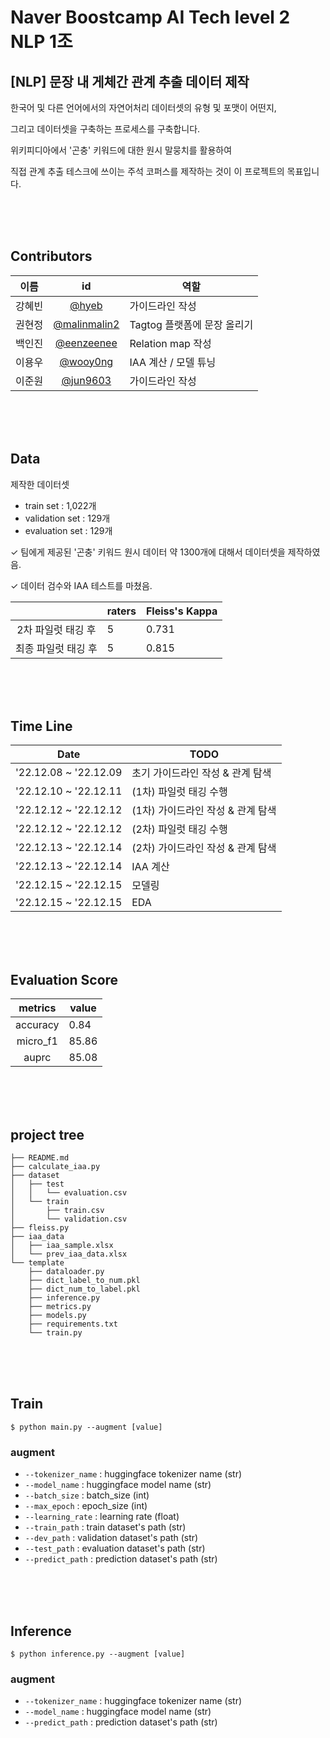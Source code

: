 # **Naver Boostcamp AI Tech level 2 NLP 1조**

## **[NLP] 문장 내 게체간 관계 추출 데이터 제작**

한국어 및 다른 언어에서의 자연어처리 데이터셋의 유형 및 포맷이 어떤지,

그리고 데이터셋을 구축하는 프로세스를 구축합니다.

위키피디아에서 '곤충' 키워드에 대한 원시 말뭉치를 활용하여

직접 관계 추출 테스크에 쓰이는 주석 코퍼스를 제작하는 것이 이 프로젝트의 목표입니다.

<br><br><br>
## **Contributors**

|이름|id|역할|
|:--:|:--:|--|
|강혜빈|[@hyeb](https://github.com/hyeb)|가이드라인 작성|
|권현정|[@malinmalin2](https://github.com/malinmalin2)|Tagtog 플랫폼에 문장 올리기|
|백인진|[@eenzeenee](https://github.com/eenzeenee)|Relation map 작성|
|이용우|[@wooy0ng](https://github.com/wooy0ng)|IAA 계산 / 모델 튜닝|
|이준원|[@jun9603](https://github.com/jun9603)|가이드라인 작성|


<br><br><br>

## **Data**

제작한 데이터셋
- train set : 1,022개
- validation set : 129개
- evaluation set : 129개

✓ 팀에게 제공된 '곤충' 키워드 원시 데이터 약 1300개에 대해서 데이터셋을 제작하였음. 

✓ 데이터 검수와 IAA 테스트를 마쳤음.

||raters|Fleiss's Kappa|
|:--:|--|--|
|2차 파일럿 태깅 후|5|0.731|
|최종 파일럿 태깅 후|5|0.815|


<br><br><br>

## **Time Line**

|Date|TODO|  
|:--:|--|
|'22.12.08 ~ '22.12.09|초기 가이드라인 작성 & 관계 탐색|
|'22.12.10 ~ '22.12.11|(1차) 파일럿 태깅 수행|
|'22.12.12 ~ '22.12.12|(1차) 가이드라인 작성 & 관계 탐색|
|'22.12.12 ~ '22.12.12|(2차) 파일럿 태깅 수행|
|'22.12.13 ~ '22.12.14|(2차) 가이드라인 작성 & 관계 탐색|
|'22.12.13 ~ '22.12.14|IAA 계산|
|'22.12.15 ~ '22.12.15|모델링|
|'22.12.15 ~ '22.12.15|EDA|




<br><br><br>

## **Evaluation Score**

|metrics|value|  
|:--:|--|
|accuracy|0.84|
|micro_f1|85.86|
|auprc|85.08|





<br><br><br>

## **project tree**

```
├── README.md
├── calculate_iaa.py
├── dataset
│   ├── test
│   │   └── evaluation.csv
│   └── train
│       ├── train.csv
│       └── validation.csv
├── fleiss.py
├── iaa_data
│   ├── iaa_sample.xlsx
│   └── prev_iaa_data.xlsx
└── template
    ├── dataloader.py
    ├── dict_label_to_num.pkl
    ├── dict_num_to_label.pkl
    ├── inference.py
    ├── metrics.py
    ├── models.py
    ├── requirements.txt
    └── train.py
```

<br><br><br>

## **Train**

```
$ python main.py --augment [value]
```

### **augment**
- `--tokenizer_name` : huggingface tokenizer name (str)
- `--model_name` : huggingface model name (str)
- `--batch_size` : batch_size (int)
- `--max_epoch` : epoch_size (int)
- `--learning_rate` : learning rate (float)
- `--train_path` : train dataset's path (str)
- `--dev_path` : validation dataset's path (str)
- `--test_path` : evaluation dataset's path (str)
- `--predict_path` : prediction dataset's path (str)

<br><br><br>

## **Inference**

```
$ python inference.py --augment [value]
```

### **augment**
- `--tokenizer_name` : huggingface tokenizer name (str)
- `--model_name` : huggingface model name (str)
- `--predict_path` : prediction dataset's path (str)


<br><br><br>


